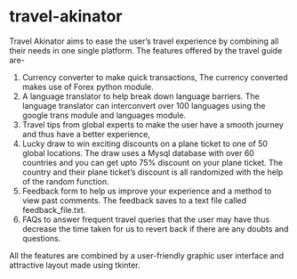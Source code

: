 # travel-akinator
Travel Akinator aims to ease the user’s travel experience by combining all their needs in one single platform.
The features offered by the travel guide are-

1) Currency converter to make quick transactions, The currency converted makes use of Forex python module. 
2) A language translator to help break down language barriers. The language translator can interconvert over 100 languages using the google trans module and
languages module.
3) Travel tips from global experts to make the user have a smooth journey and thus have a better experience, 
4) Lucky draw to win exciting discounts on a plane ticket to one of 50 global locations. The draw uses a Mysql database with over 60 countries and you can get
upto 75% discount on your plane ticket. The country and their plane ticket’s discount is all randomized with the help of the random function.
5) Feedback form to help us improve your experience and a method to view past comments. The feedback saves to a text file called feedback_file.txt.  
6) FAQs to answer frequent travel queries that the user may have thus decrease the time taken for us to revert back if there are any doubts and questions.

All the features are combined by a user-friendly graphic user interface and attractive layout made using tkinter.
